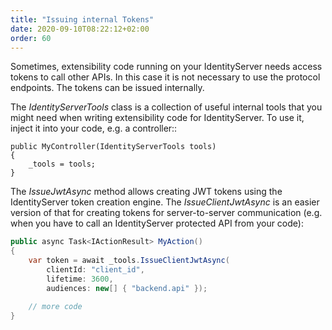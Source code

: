 ```yaml
---
title: "Issuing internal Tokens"
date: 2020-09-10T08:22:12+02:00
order: 60
---
```


Sometimes, extensibility code running on your IdentityServer needs access tokens to call other APIs. In this case it is not necessary to use the protocol endpoints. The tokens can be issued internally.

The *IdentityServerTools* class is a collection of useful internal tools that you might need when writing extensibility code
for IdentityServer. To use it, inject it into your code, e.g. a controller::

    public MyController(IdentityServerTools tools)
    {
        _tools = tools;
    }

The *IssueJwtAsync* method allows creating JWT tokens using the IdentityServer token creation engine. The *IssueClientJwtAsync* is an easier
version of that for creating tokens for server-to-server communication (e.g. when you have to call an IdentityServer protected API from your code):

```cs
public async Task<IActionResult> MyAction()
{
    var token = await _tools.IssueClientJwtAsync(
        clientId: "client_id",
        lifetime: 3600,
        audiences: new[] { "backend.api" });

    // more code
}
```